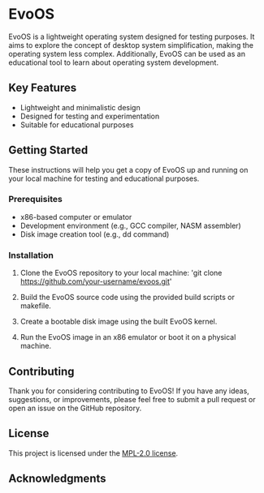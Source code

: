 # EvoOS

EvoOS is a lightweight operating system designed for testing purposes. It aims to explore the concept of desktop system simplification, making the operating system less complex. Additionally, EvoOS can be used as an educational tool to learn about operating system development.

## Key Features

- Lightweight and minimalistic design
- Designed for testing and experimentation
- Suitable for educational purposes

## Getting Started

These instructions will help you get a copy of EvoOS up and running on your local machine for testing and educational purposes.

### Prerequisites

- x86-based computer or emulator
- Development environment (e.g., GCC compiler, NASM assembler)
- Disk image creation tool (e.g., dd command)

### Installation

1. Clone the EvoOS repository to your local machine: 'git clone https://github.com/your-username/evoos.git'

2. Build the EvoOS source code using the provided build scripts or makefile.

3. Create a bootable disk image using the built EvoOS kernel.

4. Run the EvoOS image in an x86 emulator or boot it on a physical machine.

## Contributing

Thank you for considering contributing to EvoOS! If you have any ideas, suggestions, or improvements, please feel free to submit a pull request or open an issue on the GitHub repository.

## License

This project is licensed under the [MPL-2.0 license](LICENSE.md).

## Acknowledgments
